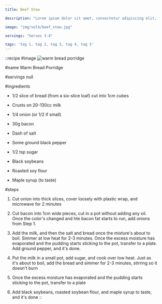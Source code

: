 ```yaml
---
title: Beef Stew

description: "Lorem ipsum dolor sit amet, consectetur adipiscing elit, sed do eiusmod tempor incididunt ut labore et dolore magna aliqua. Tincidunt eget nullam non nisi est sit amet facilisis."

image: "img/vol4/beef_stew.jpg"

servings: "Serves 3-4"

tags: 'tag 1, tag 2, tag 3, tag 4, tag 5'
---
```


::recipe
#image
![warm bread porridge](/img/vol3/warm_bread_porridge.jpg)

#name
Warm Bread Porridge

#servings
null

#ingredients
- 1/2 slice of bread (from a six-slice loaf) cut into 1cm cubes
- Crusts on 20-130cc milk

- 1/4 onion (or 1/2 if small)
- 30g bacon
- Dash of salt
- Some ground black pepper

- 1/2 tsp sugar
- Black soybeans
- Roasted soy flour
- Maple syrup (to taste)

#steps
1. Cut onion into thick slices, cover loosely with plastic wrap, and microwave for 2 minutes

2. Cut bacon into 1cm wide pieces, cut in a pot without adding any oil. Once the color's changed and hte bacon fat starts to run, add onions from Step 1.

3. Add the milk, and then the salt and bread once the mixture's about to boil. Simmer at low heat for 2-3 minutes. Once the excess moisture has evaporated and the pudding starts sticking to the pot, transfer to a plate. Add ground pepper, and it's done.

4. Put the milk in a small pot, add sugar, and cook over low heat. Just as it's about to boil, add the bread and simmer for 2-3 minutes, stirring so it doesn't burn

5. Once the excess moisture has evaporated and the pudding starts sticking to the pot, transfer to a plate

6. Add black soybeans, roasted soybean flour, and maple syrup to taste, and it's done
::